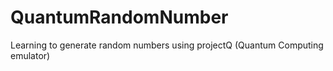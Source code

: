 # QuantumRandomNumber
Learning to generate random numbers using projectQ (Quantum Computing emulator)
